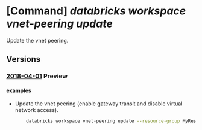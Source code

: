 # [Command] _databricks workspace vnet-peering update_

Update the vnet peering.

## Versions

### [2018-04-01](/Resources/mgmt-plane/L3N1YnNjcmlwdGlvbnMve30vcmVzb3VyY2Vncm91cHMve30vcHJvdmlkZXJzL21pY3Jvc29mdC5kYXRhYnJpY2tzL3dvcmtzcGFjZXMve30vdmlydHVhbG5ldHdvcmtwZWVyaW5ncy97fQ==/2018-04-01.xml) **Preview**

<!-- mgmt-plane /subscriptions/{}/resourcegroups/{}/providers/microsoft.databricks/workspaces/{}/virtualnetworkpeerings/{} 2018-04-01 -->

#### examples

- Update the vnet peering (enable gateway transit and disable virtual network access).
    ```bash
        databricks workspace vnet-peering update --resource-group MyResourceGroup --workspace-name MyWorkspace -n MyPeering --allow-gateway-transit --allow-virtual-network-access false
    ```
